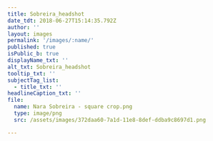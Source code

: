 ```yaml
---
title: Sobreira_headshot
date_tdt: 2018-06-27T15:14:35.792Z
author: ''
layout: images
permalink: '/images/:name/'
published: true
isPublic_b: true
displayName_txt: ''
alt_txt: Sobreira_headshot
tooltip_txt: ''
subjectTag_list:
  - title_txt: ''
headlineCaption_txt: ''
file:
  name: Nara Sobreira - square crop.png
  type: image/png
  src: /assets/images/372daa60-7a1d-11e8-8def-ddba9c8697d1.png

---
```


